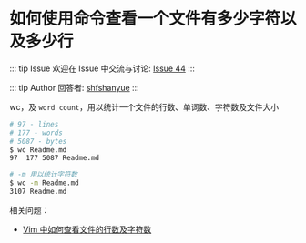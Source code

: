 # 如何使用命令查看一个文件有多少字符以及多少行



::: tip Issue 
 欢迎在 Issue 中交流与讨论: [Issue 44](https://github.com/shfshanyue/Daily-Question/issues/44) 
:::

::: tip Author 
回答者: [shfshanyue](https://github.com/shfshanyue) 
:::

wc，及 `word count`，用以统计一个文件的行数、单词数、字符数及文件大小

``` bash
# 97 - lines
# 177 - words
# 5087 - bytes
$ wc Readme.md
97  177 5087 Readme.md

# -m 用以统计字符数
$ wc -m Readme.md
3107 Readme.md
```


相关问题：

+ [Vim 中如何查看文件的行数及字符数](https://github.com/shfshanyue/Daily-Question/issues/45)
